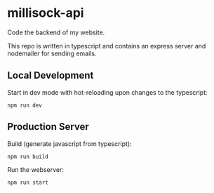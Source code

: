 # millisock-api
Code the backend of my website.

This repo is written in typescript and contains an express server and nodemailer for sending emails. 

## Local Development

Start in dev mode with hot-reloading upon changes to the typescript:

`npm run dev`

## Production Server

Build (generate javascript from typescript):

`npm run build`

Run the webserver:

`npm run start`
